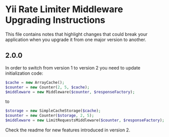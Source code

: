 # Yii Rate Limiter Middleware Upgrading Instructions

This file contains notes that highlight changes that could break your application when you upgrade it from one major version to another.

## 2.0.0

In order to switch from version 1 to version 2 you need to update initialization code: 

```php
$cache = new ArrayCache();
$counter = new Counter(2, 5, $cache);
$middleware = new Middleware($counter, $responseFactory);
```

to

```php
$storage = new SimpleCacheStorage($cache);
$counter = new Counter($storage, 2, 5);
$middleware = new LimitRequestsMiddleware($counter, $responseFactory);
```

Check the readme for new features introduced in version 2.
